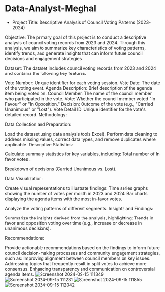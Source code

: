 # Data-Analyst-Meghal
- Project Title: Descriptive Analysis of Council Voting Patterns (2023-2024)

Objective: The primary goal of this project is to conduct a descriptive analysis of council voting records from 2023 and 2024. Through this analysis, we aim to summarize key characteristics of voting patterns, identify trends, and generate insights that can inform future council decisions and engagement strategies.

Dataset: The dataset includes council voting records from 2023 and 2024 and contains the following key features:

Vote Number: Unique identifier for each voting session.
Vote Date: The date of the voting event.
Agenda Description: Brief description of the agenda item being voted on.
Council Member: The name of the council member who participated in the vote.
Vote: Whether the council member voted "In Favour" or "In Opposition."
Decision: Outcome of the vote (e.g., "Carried Unanimous" or "Lost").
Vote Detail ID: Unique identifier for the vote's detailed record.
Methodology:

Data Collection and Preparation:

Load the dataset using data analysis tools 
Excel).
Perform data cleaning to address missing values, correct data types, and remove duplicates where applicable.
Descriptive Statistics:

Calculate summary statistics for key variables, including:
Total number of In favor votes .

Breakdown of decisions (Carried Unanimous vs. Lost).

Data Visualization:

Create visual representations to illustrate findings:
Time series graphs showing the number of votes per month in 2023 and 2024.
Bar charts displaying the agenda items with the most in-favor votes.



Analyze the voting patterns of different segments.
Insights and Findings:

Summarize the insights derived from the analysis, highlighting:
Trends in favor and opposition voting over time (e.g., increase or decrease in unanimous decisions).

Recommendations:

Provide actionable recommendations based on the findings to inform future council decision-making processes and community engagement strategies, such as:
Improving alignment between council members on key issues.
Addressing topics that frequently result in split votes to achieve more consensus.
Enhancing transparency and communication on controversial agenda items.
![Screenshot 2024-09-15 111349](https://github.com/user-attachments/assets/561efa2f-2965-4984-ad1d-030b26dc2447)
![Screenshot 2024-09-15 111231](https://github.com/user-attachments/assets/0dad5db4-a7f9-4e1f-9a22-2eceaf98a88d)
![Screenshot 2024-09-15 111855](https://github.com/user-attachments/assets/896fa2d3-764d-43be-bfda-f121c82efb6f)
![Screenshot 2024-09-15 112042](https://github.com/user-attachments/assets/ec06e7bc-2552-49a1-b3e6-b395c4e3de74)
